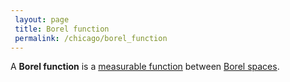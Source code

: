 ```yaml
---
 layout: page
 title: Borel function
 permalink: /chicago/borel_function
---
```

A **Borel function** is a [measurable function](https://defsmath.github.io/DefsMath/measurable_function) between [Borel spaces](https://defsmath.github.io/DefsMath/Borel_space).